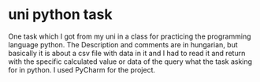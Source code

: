 # uni python task
One task which I got from my uni in a class for practicing the programming language python. The Description and comments are in hungarian, but basically it is about a csv file with data in it and I had to read it and return with the specific calculated value or data of the query what the task asking for in python. 
I used PyCharm for the project.
